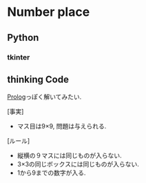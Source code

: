 # Number place

## Python

### tkinter

## thinking Code

[Prolog](https://en.wikipedia.org/wiki/Prolog)っぽく解いてみたい.

[事実]
- マス目は9×9, 問題は与えられる.

[ルール]
- 縦横の９マスには同じものが入らない.
- 3×3の同じボックスには同じものが入らない.
- 1から9までの数字が入る.
